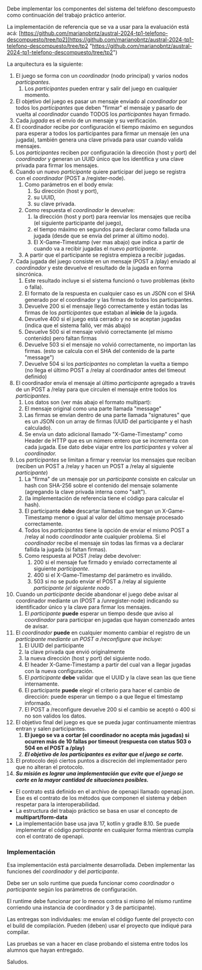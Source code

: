 Debe implementar los componentes del sistema del teléfono descompuesto como continuación del trabajo práctico anterior.

La implementación de referencia que se va a usar para la evaluación está acá: [https://github.com/marianobntz/austral-2024-tp1-telefono-descompuesto/tree/tp2](https://github.com/marianobntz/austral-2024-tp1-telefono-descompuesto/tree/tp2 "https://github.com/marianobntz/austral-2024-tp1-telefono-descompuesto/tree/tp2")   

La arquitectura es la siguiente:

1. El juego se forma con un _coordinador_ (nodo principal) y varios nodos _participantes_.
    1. Los _participantes_ pueden entrar y salir del juego en cualquier momento.
2. El objetivo del juego es pasar un mensaje enviado al _coordinador_ por todos los _participantes_ que deben "firmar" el mensaje y pasarlo de vuelta al _coordinador_ cuando TODOS los _participantes_ hayan firmado. 
3. Cada _jugada_ es el envío de un mensaje y su verificación.
4. El coordinador recibe por configuración el tiempo máximo en segundos para esperar a todos los participantes para firmar un mensaje (en una jugada), también genera una clave privada para usar cuando valida mensajes.
5. Los _participantes_ reciben por configuración la dirección (host y port) del _coordinador_ y generan un UUID único que los identifica y una clave privada para firmar los mensajes. 
6. Cuando un nuevo _participante_ quiere participar del juego se registra con el _coordinador_ (POST a /register-node). 
   1. Como parámetros en el body envía:
      1. Su dirección (host y port),
      2. su UUID,
      3. su clave privada.
   2. Como respuesta el _coordinador_ le devuelve:
      1. la dirección (host y port) para reenviar los mensajes que reciba (el siguiente participante del juego),
      2. el tiempo máximo en segundos para declarar como fallada una jugada (desde que se envía del primer al último nodo).
      3. El X-Game-Timestamp (ver mas abajo) que indica a partir de cuando va a recibir jugadas el nuevo _participante_.
   3. A partir que el participante se registra empieza a recibir jugadas.
7. Cada jugada del juego consiste en un mensaje (POST a /play) enviado al _coordinador_ y este devuelve el resultado de la jugada en forma sincrónica. 
   1. Este resultado incluye si el sistema funcionó o tuvo problemas (éxito o falla).
   2. El formato de la respuesta en cualquier caso es un JSON con el SHA generado por el coordinador y las firmas de todos los participantes. 
   3. Devuelve 200 si el mensaje llegó correctamente y están todas las firmas de los _participantes_ que estaban al **inicio** de la jugada.
   4. Devuelve 400 si el juego está cerrado y no se aceptan jugadas (indica que el sistema falló, ver más abajo)
   5. Devuelve 500 si el mensaje volvió correctamente (el mismo contenido) pero faltan firmas
   6. Devuelve 503 si el mensaje no volvió correctamente, no importan las firmas. (esto se calcula con el SHA del contenido de la parte "message")
   7. Devuelve 504 si los _participantes_ no completan la vuelta a tiempo (no llega el último POST a /relay al coordinador antes del timeout definido)
8. El coordinador envía el mensaje al último _participante_ agregado a través de un POST a /relay para que circulen el mensaje entre todos los _participantes_.
   1. Los datos son (ver más abajo el formato multipart):
   2. El mensaje original como una parte llamada "message"
   3. Las firmas se envían dentro de una parte llamada "signatures" que es un JSON con un array de firmas (UUID del participante y el hash calculado).
   4. Se envía un dato adicional llamado "X-Game-Timestamp" como Header de HTTP que es un número entero que se incrementa con cada jugada. Ese dato debe viajar entre los _participantes_ y volver al _coordinador._
9. Los _participantes_ se limitan a firmar y reenviar los mensajes que reciban (reciben un POST a /relay y hacen un POST a /relay al siguiente _participante_)
    1. La "firma" de un mensaje por un _participante_ consiste en calcular un hash con SHA-256 sobre el contenido del mensaje solamente (agregando la clave privada interna como "salt"). 
    2. (la implementación de referencia tiene el código para calcular el hash).
    3. El participante **debe** descartar llamadas que tengan un X-Game-Timestamp menor o igual al valor del último mensaje procesado correctamente.
    4. Todos los _participantes_ tiene la opción de enviar el mismo POST a /relay al nodo _coordinador_ ante cualquier problema. Si el _coordinador_ recibe el mensaje sin todas las firmas va a declarar fallida la jugada (si faltan firmas).
    5. Como respuesta al POST /relay debe devolver:
        1. 200 si el mensaje fue firmado y enviado correctamente al siguiente _participante_.
        2. 400 si el X-Game-Timestamp del parámetro es inválido.
        3. 503 si no se pudo enviar el POST a /relay al siguiente _participante (el siguiente nodo_ .
10. Cuando un _participante_ decide abandonar el juego debe avisar al coordinador mediante un (POST a /unregister-node) indicando su identificador único y la clave para firmar los mensajes. 
     1. El _participante_ **puede** esperar un tiempo desde que aviso al _coordinador_ para participar en jugadas que hayan comenzado antes de avisar.
11. El _coordinador_ **puede** en cualquier momento cambiar el registro de un _participante mediante un POST a /reconfigure que incluye:_
     1. El UUID del participante
     2. la clave privada que envió originalmente
     3. la nueva dirección (host y port) del siguiente nodo.
     4. El header X-Game-Timestamp a partir del cual van a llegar jugadas con la nueva configuración.
     5. El _participante_ **debe** validar que el UUID y la clave sean las que tiene internamente.
     6. El participante **puede** elegir el criterio para hacer el cambio de dirección: puede esperar un tiempo o a que llegue el timestamp informado.
     7. El POST a /reconfigure devuelve 200 si el cambio se aceptó o 400 si no son validos los datos.
12. El objetivo final del juego es que se pueda jugar continuamente mientras entran y salen participantes.
    1. **El juego se va a cortar (el coordinador no acepta más jugadas) si ocurren más de 10 fallas por timeout (respuesta con status 503 o 504 en el POST a /play)**
    2. **_El objetivo de los participantes es evitar que el juego se corte._**
13. El protocolo dejó ciertos puntos a discreción del implementador pero que no alteran el protocolo. 
14. _**Su misión es lograr una implementación que evite que el juego se corte en la mayor cantidad de situaciones posibles.**_


*   El contrato está definido en el archivo de openapi llamado openapi.json. Ese es el contrato de los métodos que componen el sistema y deben respetar para la interoperabilidad.
*   La estructura del trabajo práctico se basa en usar el concepto de **multipart/form-data**
*   La implementación base usa java 17, kotlin y gradle 8.10. Se puede implementar el código _participante_ en cualquier forma mientras cumpla con el contrato de openapi.


### Implementación

Esa implementación está parcialmente desarrollada. Deben implementar las funciones del _coordinador_ y del _participante_.  

Debe ser un solo runtime que pueda funcionar como _coordinador_ o _participante_ según los parámetros de configuración. 

El runtime debe funcionar por lo menos contra si mismo (el mismo runtime corriendo una instancia de coordinador y 3 de participante). 

Las entregas son individuales: me envían el código fuente del proyecto con el build de compilación. Pueden (deben) usar el proyecto que indiqué para compilar.



Las pruebas se van a hacer en clase probando el sistema entre todos los alumnos que hayan entregado. 

Saludos.